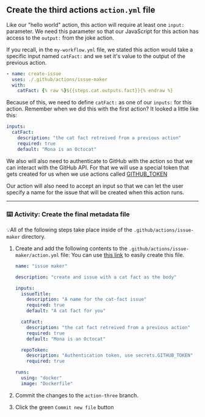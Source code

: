 ## Create the third actions `action.yml` file

Like our "hello world" action, this action will require at least one `input:` parameter. We need this parameter so that our JavaScript for this action has access to the `output:` from the joke action.

If you recall, in the `my-workflow.yml` file, we stated this action would take a specific input named `catFact:` and we set it's value to the output of the previous action.

```yaml
- name: create-issue
  uses: ./.github/actions/issue-maker
  with:
    catFact: {% raw %}${{steps.cat.outputs.fact}}{% endraw %}
```

Because of this, we need to define `catFact:` as one of our `inputs:` for this action. Remember when we did this with the first action? It looked a little like this:

```yaml
inputs:
  catFact:
    description: "the cat fact retreived from a previous action"
    required: true
    default: "Mona is an Octocat"
```

We also will also need to authenticate to GitHub with the action so that we can interact with the GitHub API. For that we will use a special token that gets created for us when we use actions called [GITHUB_TOKEN](https://help.github.com/en/actions/configuring-and-managing-workflows/authenticating-with-the-github_token)

Our action will also need to accept an input so that we can let the user specify a name for the issue that will be created when this action runs.

---

### :keyboard: Activity: Create the final metadata file

💡All of the following steps take place inside of the `.github/actions/issue-maker` directory.

1. Create and add the following contents to the `.github/actions/issue-maker/action.yml` file:
   You can use [this link]({{quicklink}}) to easily create this file.

   ```yml
   name: "issue maker"

   description: "create and issue with a cat fact as the body"

   inputs:
     issueTitle:
       description: "A name for the cat-fact issue"
       required: true
       default: "A cat fact for you"

     catFact:
       description: "the cat fact retreived from a previous action"
       required: true
       default: "Mona is an Octocat"

     repoToken:
       description: "Authentication token, use secrets.GITHUB_TOKEN"
       required: true

   runs:
     using: "docker"
     image: "Dockerfile"
   ```

1. Commit the changes to the `action-three` branch.
1. Click the green `Commit new file` button
